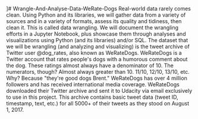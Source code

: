 ]# Wrangle-And-Analyse-Data-WeRate-Dogs
Real-world data rarely comes clean. Using Python and its libraries, we will gather data from a variety of sources and in a variety of formats, assess its quality and tidiness, then clean it. This is called data wrangling. We will document the wrangling efforts in a Jupyter Notebook, plus showcase them through analyses and visualizations using Python (and its libraries) and/or SQL.  The dataset that we will be wrangling (and analyzing and visualizing) is the tweet archive of Twitter user @dog_rates, also known as WeRateDogs. WeRateDogs is a Twitter account that rates people's dogs with a humorous comment about the dog. These ratings almost always have a denominator of 10. The numerators, though? Almost always greater than 10. 11/10, 12/10, 13/10, etc. Why? Because "they're good dogs Brent." WeRateDogs has over 4 million followers and has received international media coverage.  WeRateDogs downloaded their Twitter archive and sent it to Udacity via email exclusively to use in this project. This archive contains basic tweet data (tweet ID, timestamp, text, etc.) for all 5000+ of their tweets as they stood on August 1, 2017. 
